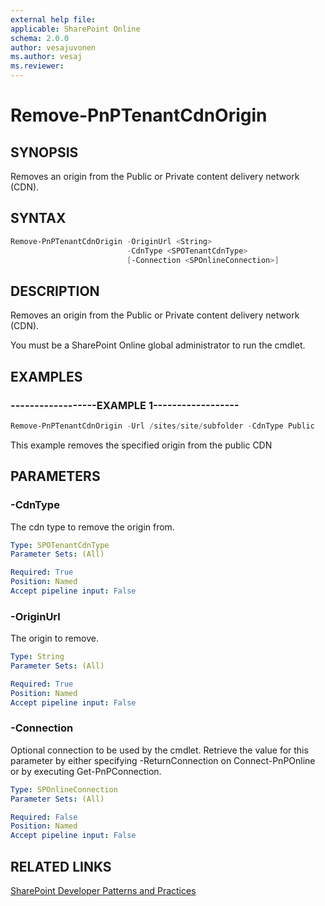 ```yaml
---
external help file:
applicable: SharePoint Online
schema: 2.0.0
author: vesajuvonen
ms.author: vesaj
ms.reviewer:
---
```

# Remove-PnPTenantCdnOrigin

## SYNOPSIS
Removes an origin from the Public or Private content delivery network (CDN).

## SYNTAX 

```powershell
Remove-PnPTenantCdnOrigin -OriginUrl <String>
                          -CdnType <SPOTenantCdnType>
                          [-Connection <SPOnlineConnection>]
```

## DESCRIPTION
Removes an origin from the Public or Private content delivery network (CDN).

You must be a SharePoint Online global administrator to run the cmdlet.

## EXAMPLES

### ------------------EXAMPLE 1------------------
```powershell
Remove-PnPTenantCdnOrigin -Url /sites/site/subfolder -CdnType Public
```

This example removes the specified origin from the public CDN

## PARAMETERS

### -CdnType
The cdn type to remove the origin from.

```yaml
Type: SPOTenantCdnType
Parameter Sets: (All)

Required: True
Position: Named
Accept pipeline input: False
```

### -OriginUrl
The origin to remove.

```yaml
Type: String
Parameter Sets: (All)

Required: True
Position: Named
Accept pipeline input: False
```

### -Connection
Optional connection to be used by the cmdlet. Retrieve the value for this parameter by either specifying -ReturnConnection on Connect-PnPOnline or by executing Get-PnPConnection.

```yaml
Type: SPOnlineConnection
Parameter Sets: (All)

Required: False
Position: Named
Accept pipeline input: False
```

## RELATED LINKS

[SharePoint Developer Patterns and Practices](http://aka.ms/sppnp)

